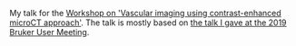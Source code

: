 My talk for the [Workshop on 'Vascular imaging using contrast-enhanced microCT approach'](https://www.ana.unibe.ch/weiterbildung/microct_workshop/index_ger.html).
The talk is mostly based on [the talk I gave at the 2019 Bruker User Meeting](https://github.com/habi/Talk.2019.BrukerUserMeeting).
